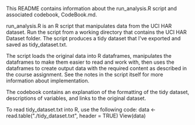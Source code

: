This README contains information about the run_analysis.R script and associated codebook, CodeBook.md.

run_analysis.R is an R script that manipulates data from the UCI HAR dataset. Run the script from a working directory that contains the UCI HAR Dataset folder. The script produces a tidy dataset that I've exported and saved as tidy_dataset.txt.

The script loads the original data into R dataframes, manipulates the dataframes to make them easier to read and work with, then uses the dataframes to create output data with the required content as described in the course assignment. See the notes in the script itself for more information about implementation. 

The codebook contains an explanation of the formatting of the tidy dataset, descriptions of variables, and links to the original dataset.

To read tidy_dataset.txt into R, use the following code:
data <- read.table("./tidy_dataset.txt", header = TRUE)
View(data)
